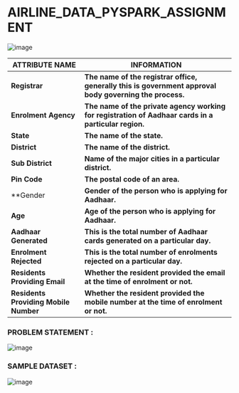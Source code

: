 # **AIRLINE_DATA_PYSPARK_ASSIGNMENT**

![image](https://user-images.githubusercontent.com/98200001/171405243-a826bd17-379f-4fc1-9fce-31e9c2aa5913.png)

| **ATTRIBUTE NAME** | **INFORMATION** |
|---|---|
|**Registrar**| **The name of the registrar office, generally this is government approval body governing the process.**|
|**Enrolment Agency**| **The name of the private agency working for registration of Aadhaar cards in a particular region.** |
|**State**| **The name of the state.** |
|**District**| **The name of the district.** |
|**Sub District**| **Name of the major cities in a particular district.** |
|**Pin Code**| **The postal code of an area.** |
|**Gender| **Gender of the person who is applying for Aadhaar.** |
|**Age**| **Age of the person who is applying for Aadhaar.** |
|**Aadhaar Generated**| **This is the total number of Aadhaar cards generated on a particular day.** |
|**Enrolment Rejected**| **This is the total number of enrolments rejected on a particular day.** |
|**Residents Providing Email**| **Whether the resident provided the email at the time of enrolment or not.** |
|**Residents Providing Mobile Number**| **Whether the resident provided the mobile number at the time of enrolment or not.** |

### **PROBLEM STATEMENT :**
![image](https://user-images.githubusercontent.com/98200001/171405420-0c26fcf4-9b55-4bf3-a7b1-da8797802c55.png)

### **SAMPLE DATASET :**
![image](https://user-images.githubusercontent.com/98200001/171407058-a449edba-80d9-4d4c-8501-aac638e32127.png)

